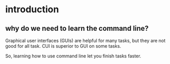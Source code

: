 # introduction
## why do we need to learn the command line?
Graphical user interfaces (GUIs) are helpful for many tasks, but they are not good for all task. CUI is superior to GUI on some tasks.

So, learning how to use command line let you finish tasks faster.
<!--stackedit_data:
eyJoaXN0b3J5IjpbLTEwNzcwOTk3MjldfQ==
-->